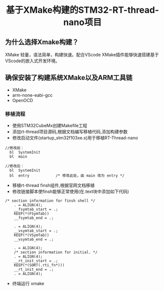 <div align="center">
<h1>基于XMake构建的STM32-RT-thread-nano项目</h1>
</div>

## 为什么选择Xmake构建？
XMake 轻量，语法简单，构建快速。配合VScode XMake插件能够快速搭建基于VScode的嵌入式开发环境。

## 确保安装了构建系统XMake以及ARM工具链
- XMake
- arm-none-eabi-gcc
- OpenOCD

### 移植流程
- 使用STM32CubeMx创建Makefile工程
- 添加rt-thread项目源码,根据文档编写移植代码,添加构建参数
- 修改启动文件(startup_stm32f103xe.s)用于移植RT-Thread-nano
``` 
//修改前：
  bl  SystemInit
  bl  main

//修改后：
  bl  SystemInit
  bl  entry            /* 修改此处，由 main 改为 entry */
```
- 移植rt-thread finsh组件,根据官网文档移植
- 修改链接脚本使finsh能够正常使用(在.text块中添加如下代码)
```
/* section information for finsh shell */
    . = ALIGN(4);
    __fsymtab_start = .;
    KEEP(*(FSymTab))
    __fsymtab_end = .;
    
    . = ALIGN(4);
    __vsymtab_start = .;
    KEEP(*(VSymTab))
    __vsymtab_end = .;

    . = ALIGN(4);
    /* section information for initial. */
    . = ALIGN(4);
    __rt_init_start = .;
    KEEP(*(SORT(.rti_fn*)))
    __rt_init_end = .;
    . = ALIGN(4);
```
- 终端运行 xmake